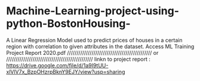 # Machine-Learning-project-using-python-BostonHousing-
A Linear Regression Model used to predict prices of houses in a certain region with
correlation to given attributes in the dataset.
Access ML Training Project Report 2020.pdf 
/////////////////////////////////////////////
or
//////////////////////////////////////////////
linkn to project report : https://drive.google.com/file/d/1a9I9tUU-xlVlV7x_BzpOHzrpBknY9EJY/view?usp=sharing
